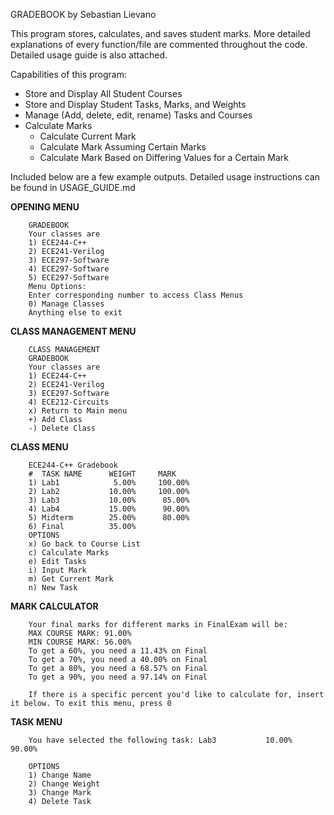 GRADEBOOK by Sebastian Lievano

This program stores, calculates, and saves student marks. More detailed explanations of every function/file are commented throughout the code. Detailed usage guide is also attached. 

Capabilities of this program:
- Store and Display All Student Courses
- Store and Display Student Tasks, Marks, and Weights
- Manage (Add, delete, edit, rename) Tasks and Courses
- Calculate Marks
    - Calculate Current Mark
    - Calculate Mark Assuming Certain Marks
    - Calculate Mark Based on Differing Values for a Certain Mark

Included below are a few example outputs. Detailed usage instructions can be found in USAGE_GUIDE.md

**OPENING MENU**

        GRADEBOOK
        Your classes are
        1) ECE244-C++
        2) ECE241-Verilog
        3) ECE297-Software
        4) ECE297-Software
        5) ECE297-Software
        Menu Options: 
        Enter corresponding number to access Class Menus
        0) Manage Classes
        Anything else to exit

**CLASS MANAGEMENT MENU**

        CLASS MANAGEMENT
        GRADEBOOK
        Your classes are
        1) ECE244-C++
        2) ECE241-Verilog
        3) ECE297-Software
        4) ECE212-Circuits
        x) Return to Main menu
        +) Add Class
        -) Delete Class

**CLASS MENU**

        ECE244-C++ Gradebook
        #  TASK NAME      WEIGHT     MARK
        1) Lab1            5.00%     100.00%
        2) Lab2           10.00%     100.00%
        3) Lab3           10.00%      85.00%
        4) Lab4           15.00%      90.00%
        5) Midterm        25.00%      80.00%
        6) Final          35.00%       
        OPTIONS
        x) Go back to Course List
        c) Calculate Marks
        e) Edit Tasks
        i) Input Mark
        m) Get Current Mark
        n) New Task

**MARK CALCULATOR**

        Your final marks for different marks in FinalExam will be:
        MAX COURSE MARK: 91.00%
        MIN COURSE MARK: 56.00%
        To get a 60%, you need a 11.43% on Final
        To get a 70%, you need a 40.00% on Final
        To get a 80%, you need a 68.57% on Final
        To get a 90%, you need a 97.14% on Final

        If there is a specific percent you'd like to calculate for, insert it below. To exit this menu, press 0

**TASK MENU**

        You have selected the following task: Lab3           10.00%      90.00%

        OPTIONS
        1) Change Name
        2) Change Weight
        3) Change Mark
        4) Delete Task
    

